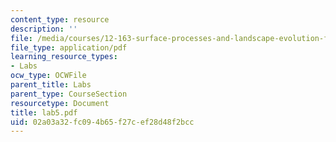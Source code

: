 ```yaml
---
content_type: resource
description: ''
file: /media/courses/12-163-surface-processes-and-landscape-evolution-fall-2004/02a03a32fc094b65f27cef28d48f2bcc_lab5.pdf
file_type: application/pdf
learning_resource_types:
- Labs
ocw_type: OCWFile
parent_title: Labs
parent_type: CourseSection
resourcetype: Document
title: lab5.pdf
uid: 02a03a32-fc09-4b65-f27c-ef28d48f2bcc
---
```

